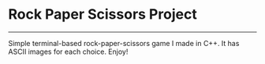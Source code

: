 # Rock Paper Scissors Project
---------------------------------------------------------------------------------------------------------
Simple terminal-based rock-paper-scissors game I made in C++. It has ASCII images for each choice. Enjoy!
